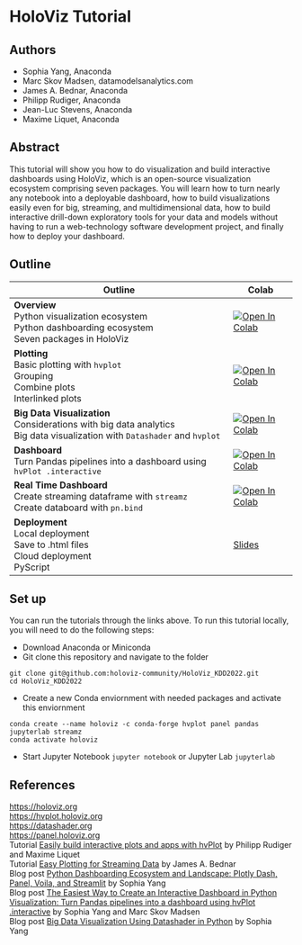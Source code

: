 # HoloViz Tutorial

## **Authors**
- Sophia Yang, Anaconda
- Marc Skov Madsen, datamodelsanalytics.com
- James A. Bednar, Anaconda
- Philipp Rudiger, Anaconda
- Jean-Luc Stevens, Anaconda
- Maxime Liquet, Anaconda

## **Abstract**
This tutorial will show you how to do visualization and build interactive dashboards using HoloViz, which is an open-source visualization ecosystem comprising seven packages. You will learn how to turn nearly any notebook into a deployable dashboard, how to build visualizations easily even for big, streaming, and multidimensional data, how to build interactive drill-down exploratory tools for your data and models without having to run a web-technology software development project, and finally how to deploy your dashboard.

## **Outline**
| **Outline** | **Colab** |
| - | - |
| **Overview** <br /> Python visualization ecosystem <br /> Python dashboarding ecosystem <br /> Seven packages in HoloViz | [![Open In Colab](https://colab.research.google.com/assets/colab-badge.svg)](https://colab.research.google.com/github/holoviz-community/HoloViz_KDD2022/blob/main/01_Overview.ipynb) |
| **Plotting** <br /> Basic plotting with `hvplot` <br /> Grouping <br /> Combine plots <br /> Interlinked plots|  [![Open In Colab](https://colab.research.google.com/assets/colab-badge.svg)](https://colab.research.google.com/github/holoviz-community/HoloViz_KDD2022/blob/main/02_Plotting.ipynb)|
| **Big Data Visualization**  <br /> Considerations with big data analytics <br /> Big data visualization with `Datashader` and `hvplot` | [![Open In Colab](https://colab.research.google.com/assets/colab-badge.svg)](https://colab.research.google.com/github/holoviz-community/HoloViz_KDD2022/blob/main/03_Big_Data_Visualization.ipynb) |
| **Dashboard**  <br /> Turn Pandas pipelines into a dashboard using `hvPlot .interactive`| [![Open In Colab](https://colab.research.google.com/assets/colab-badge.svg)](https://colab.research.google.com/github/holoviz-community/HoloViz_KDD2022/blob/main/04_Dashboard.ipynb) |
| **Real Time Dashboard** <br /> Create streaming dataframe with `streamz` <br /> Create databoard with `pn.bind` | [![Open In Colab](https://colab.research.google.com/assets/colab-badge.svg)](https://colab.research.google.com/github/holoviz-community/HoloViz_KDD2022/blob/main/05_Real_Time_Dashboard.ipynb) |
| **Deployment** <br /> Local deployment <br /> Save to .html files <br /> Cloud deployment <br /> PyScript | [Slides](https://holoviz-community.github.io/HoloViz_KDD2022/06_Deployment.html) |

## **Set up**
You can run the tutorials through the links above. To run this tutorial locally, you will need to do the following steps:
- Download Anaconda or Miniconda
- Git clone this repository and navigate to the folder
```
git clone git@github.com:holoviz-community/HoloViz_KDD2022.git
cd HoloViz_KDD2022
```
- Create a new Conda enviornment with needed packages and activate this enviornment
```
conda create --name holoviz -c conda-forge hvplot panel pandas jupyterlab streamz
conda activate holoviz
```
- Start Jupyter Notebook `jupyter notebook` or Jupyter Lab `jupyterlab`



## **References**
https://holoviz.org <br />
https://hvplot.holoviz.org <br />
https://datashader.org <br />
https://panel.holoviz.org <br />
Tutorial <a href="https://www.youtube.com/watch?v=xlFMLQKZi3I">Easily build interactive plots and apps with hvPlot</a> by Philipp Rudiger and Maxime Liquet
<br>
Tutorial <a href="https://anaconda.cloud/easy-plotting-for-streaming-data">Easy Plotting for Streaming Data</a> by James A. Bednar
<br>
Blog post <a href="https://sophiamyang.medium.com/python-dashboarding-ecosystem-and-landscape-cc055b50c668?sk=08add22d8399b2b78b70af599b52fd12">Python Dashboarding Ecosystem and Landscape: Plotly Dash, Panel, Voila, and Streamlit</a> by Sophia Yang
<br>
Blog post <a href="https://sophiamyang.medium.com/the-easiest-way-to-create-an-interactive-dashboard-in-python-77440f2511d1?sk=e1ea8c40c090cdbe7689333267f73b25">The Easiest Way to Create an Interactive Dashboard in Python Visualization: Turn Pandas pipelines into a dashboard using hvPlot .interactive</a> 
by Sophia Yang and Marc Skov Madsen
<br>
Blog post <a href="https://towardsdatascience.com/big-data-visualization-using-datashader-in-python-c3fd00b9b6fc?sk=2e619dad70084fbf69d26cff55930f84">Big Data Visualization Using Datashader in Python</a> by Sophia Yang







